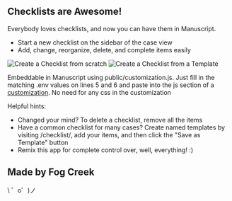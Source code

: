 Checklists are Awesome!
-----------------------

Everybody loves checklists, and now you can have them in Manuscript.

 - Start a new checklist on the sidebar of the case view
 - Add, change, reorganize, delete, and complete items easily

![Create a Checklist from scratch](https://cdn.glitch.com/3ac0c3f6-40e7-4fd1-be5e-348efc28126f%2Fchecklist%20from%20empty.gif?1512877547974) ![Create a Checklist from a Template](https://cdn.glitch.com/3ac0c3f6-40e7-4fd1-be5e-348efc28126f%2Fchecklist%20from%20template.gif?1512877548183)

Embeddable in Manuscript using public/customization.js. Just fill in the matching .env values on lines 5 and 6 and paste into the js section of a [customization](http://help.fogcreek.com/11209/applying-client-side-style-and-script-customizations?manuscript=1). No need for any css in the customization

Helpful hints:

 - Changed your mind? To delete a checklist, remove all the items
 - Have a common checklist for many cases? Create named templates by visiting /checklist/<your template name>, add your items, and then click the "Save as Template" button
 - Remix this app for complete control over, well, everything! :)

Made by Fog Creek
-----------------

\ ゜o゜)ノ
